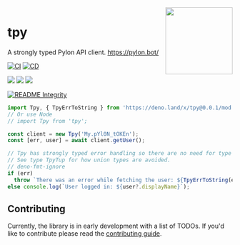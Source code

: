 <img align="right" width="150" src="https://pylon.bot/docs/img/pylon-icon.svg" />

# tpy

A strongly typed Pylon API client. https://pylon.bot/

[![CI](https://github.com/insyri/tpy/actions/workflows/ci.yml/badge.svg)](https://github.com/insyri/tpy/actions/workflows/ci.yml)
[![CD](https://github.com/insyri/tpy/actions/workflows/cd.yml/badge.svg)](https://github.com/insyri/tpy/actions/workflows/cd.yml)

[![](https://shields.io/badge/deno-05122A?logo=deno&style=for-the-badge)](https://deno.land/)
[![](https://shields.io/badge/node.js-05122A?logo=node.js&style=for-the-badge)](https://nodejs.org/)
[![](https://shields.io/badge/typescript-05122A?logo=typescript&style=for-the-badge)](https://www.typescriptlang.org/)

[![README Integrity](https://github.com/insyri/tpy/actions/workflows/readme.yml/badge.svg)](https://github.com/insyri/tpy/actions/workflows/readme.yml)

```ts
import Tpy, { TpyErrToString } from 'https://deno.land/x/tpy@0.0.1/mod.ts';
// Or use Node
// import Tpy from 'tpy';

const client = new Tpy('My.pYl0N_tOKEn');
const [err, user] = await client.getUser();

// Tpy has strongly typed error handling so there are no need for type gaurds.
// See type TpyTup for how union types are avoided.
// deno-fmt-ignore
if (err)
  throw `There was an error while fetching the user: ${TpyErrToString(err)}.`;
else console.log(`User logged in: ${user?.displayName}`);
```

## Contributing

Currently, the library is in early development with a list of TODOs. If you'd
like to contribute please read the
[contributing guide](.github/CONTRIBUTING.md).
